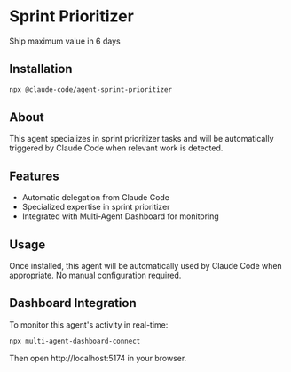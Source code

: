 # Sprint Prioritizer

Ship maximum value in 6 days

## Installation

```bash
npx @claude-code/agent-sprint-prioritizer
```

## About

This agent specializes in sprint prioritizer tasks and will be automatically triggered by Claude Code when relevant work is detected.

## Features

- Automatic delegation from Claude Code
- Specialized expertise in sprint prioritizer
- Integrated with Multi-Agent Dashboard for monitoring

## Usage

Once installed, this agent will be automatically used by Claude Code when appropriate. No manual configuration required.

## Dashboard Integration

To monitor this agent's activity in real-time:

```bash
npx multi-agent-dashboard-connect
```

Then open http://localhost:5174 in your browser.
